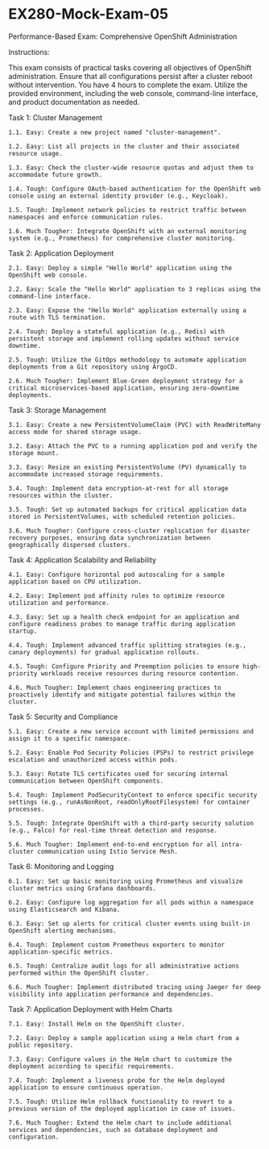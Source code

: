 # EX280-Mock-Exam-05

Performance-Based Exam: Comprehensive OpenShift Administration

Instructions:

This exam consists of practical tasks covering all objectives of OpenShift administration.
Ensure that all configurations persist after a cluster reboot without intervention.
You have 4 hours to complete the exam.
Utilize the provided environment, including the web console, command-line interface, and product documentation as needed.

Task 1: Cluster Management

	1.1. Easy: Create a new project named "cluster-management".

	1.2. Easy: List all projects in the cluster and their associated resource usage.

	1.3. Easy: Check the cluster-wide resource quotas and adjust them to accommodate future growth.

	1.4. Tough: Configure OAuth-based authentication for the OpenShift web console using an external identity provider (e.g., Keycloak).

	1.5. Tough: Implement network policies to restrict traffic between namespaces and enforce communication rules.

	1.6. Much Tougher: Integrate OpenShift with an external monitoring system (e.g., Prometheus) for comprehensive cluster monitoring.

Task 2: Application Deployment

	2.1. Easy: Deploy a simple "Hello World" application using the OpenShift web console.

	2.2. Easy: Scale the "Hello World" application to 3 replicas using the command-line interface.

	2.3. Easy: Expose the "Hello World" application externally using a route with TLS termination.

	2.4. Tough: Deploy a stateful application (e.g., Redis) with persistent storage and implement rolling updates without service downtime.

	2.5. Tough: Utilize the GitOps methodology to automate application deployments from a Git repository using ArgoCD.

	2.6. Much Tougher: Implement Blue-Green deployment strategy for a critical microservices-based application, ensuring zero-downtime deployments.

Task 3: Storage Management

	3.1. Easy: Create a new PersistentVolumeClaim (PVC) with ReadWriteMany access mode for shared storage usage.

	3.2. Easy: Attach the PVC to a running application pod and verify the storage mount.

	3.3. Easy: Resize an existing PersistentVolume (PV) dynamically to accommodate increased storage requirements.

	3.4. Tough: Implement data encryption-at-rest for all storage resources within the cluster.

	3.5. Tough: Set up automated backups for critical application data stored in PersistentVolumes, with scheduled retention policies.

	3.6. Much Tougher: Configure cross-cluster replication for disaster recovery purposes, ensuring data synchronization between geographically dispersed clusters.

Task 4: Application Scalability and Reliability

	4.1. Easy: Configure horizontal pod autoscaling for a sample application based on CPU utilization.

	4.2. Easy: Implement pod affinity rules to optimize resource utilization and performance.

	4.3. Easy: Set up a health check endpoint for an application and configure readiness probes to manage traffic during application startup.

	4.4. Tough: Implement advanced traffic splitting strategies (e.g., canary deployments) for gradual application rollouts.

	4.5. Tough: Configure Priority and Preemption policies to ensure high-priority workloads receive resources during resource contention.

	4.6. Much Tougher: Implement chaos engineering practices to proactively identify and mitigate potential failures within the cluster.

Task 5: Security and Compliance

	5.1. Easy: Create a new service account with limited permissions and assign it to a specific namespace.

	5.2. Easy: Enable Pod Security Policies (PSPs) to restrict privilege escalation and unauthorized access within pods.

	5.3. Easy: Rotate TLS certificates used for securing internal communication between OpenShift components.

	5.4. Tough: Implement PodSecurityContext to enforce specific security settings (e.g., runAsNonRoot, readOnlyRootFilesystem) for container processes.

	5.5. Tough: Integrate OpenShift with a third-party security solution (e.g., Falco) for real-time threat detection and response.

	5.6. Much Tougher: Implement end-to-end encryption for all intra-cluster communication using Istio Service Mesh.

Task 6: Monitoring and Logging

	6.1. Easy: Set up basic monitoring using Prometheus and visualize cluster metrics using Grafana dashboards.

	6.2. Easy: Configure log aggregation for all pods within a namespace using Elasticsearch and Kibana.

	6.3. Easy: Set up alerts for critical cluster events using built-in OpenShift alerting mechanisms.

	6.4. Tough: Implement custom Prometheus exporters to monitor application-specific metrics.

	6.5. Tough: Centralize audit logs for all administrative actions performed within the OpenShift cluster.

	6.6. Much Tougher: Implement distributed tracing using Jaeger for deep visibility into application performance and dependencies.

Task 7: Application Deployment with Helm Charts

	7.1. Easy: Install Helm on the OpenShift cluster.

	7.2. Easy: Deploy a sample application using a Helm chart from a public repository.

	7.3. Easy: Configure values in the Helm chart to customize the deployment according to specific requirements.

	7.4. Tough: Implement a liveness probe for the Helm deployed application to ensure continuous operation.

	7.5. Tough: Utilize Helm rollback functionality to revert to a previous version of the deployed application in case of issues.

	7.6. Much Tougher: Extend the Helm chart to include additional services and dependencies, such as database deployment and configuration.
